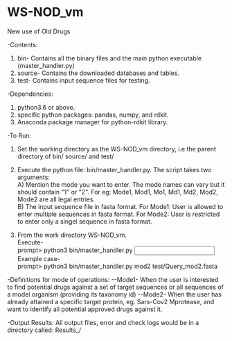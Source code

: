 # WS-NOD_vm
 New use of Old Drugs


-Contents:
1. bin- Contains all the binary files and the main python executable (master_handler.py)
2. source- Contains the downloaded databases and tables.
3. test- Contains input sequence files for testing.

-Dependencies:
1. python3.6 or above.
2. specific python packages: pandas, numpy, and rdkit.
3. Anaconda package manager for python-rdkit library.

-To Run:
1. Set the working directory as the WS-NOD_vm directory, i.e the parent directory of bin/ source/ and test/
2. Execute the python file: bin/master_handler.py. 
	The script takes two arguments:\
	A) Mention the mode you want to enter. The mode names can vary but it should contain "1" or "2".
		For eg: Mode1, Mod1, Mo1, Md1, Md2, Mod2, Mode2 are all legal entries.\
	B) The input sequence file in fasta format.
		For Mode1: User is allowed to enter multiple sequences in fasta format.
		For Mode2: User is restricted to enter only a singel sequence in fasta format.

3. From the work directory WS-NOD_vm.\
Execute-\
prompt> python3 bin/master_handler.py <MODE CHOICE> <Input Fasta Sequence>\
Example case-\
prompt> python3 bin/master_handler.py mod2 test/Query_mod2.fasta

-Definitions for mode of operations:
--Mode1- When the user is interested to find potential drugs against a set of target sequences or all sequences of a model organism (providing its taxonomy id)
--Mode2- When the user has already attained a specific target protein, eg. Sars-Cov2 Mprotease, and want to identify all potential approved drugs against it.

-Output Results:
All output files, error and check logs would be in a directory called: Results_<a random number>/
